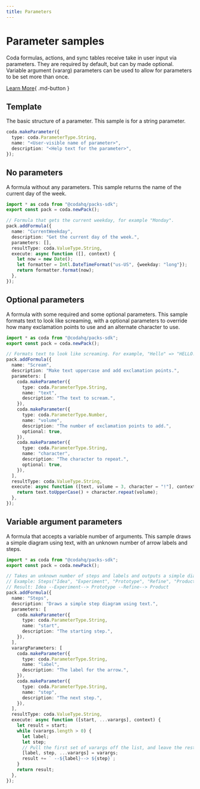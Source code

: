 ```yaml
---
title: Parameters
---
```


# Parameter samples

Coda formulas, actions, and sync tables receive take in user input via parameters. They are required by default, but can by made optional. Variable argument (vararg) parameters can be used to allow for parameters to be set more than once.


[Learn More](../../../guides/basics/parameters){ .md-button }

## Template
The basic structure of a parameter. This sample is for a string parameter.

```ts
coda.makeParameter({
  type: coda.ParameterType.String,
  name: "<User-visible name of parameter>",
  description: "<Help text for the parameter>",
});
```
## No parameters
A formula without any parameters. This sample returns the name of the current day of the week.

```ts
import * as coda from "@codahq/packs-sdk";
export const pack = coda.newPack();

// Formula that gets the current weekday, for example "Monday".
pack.addFormula({
  name: "CurrentWeekday",
  description: "Get the current day of the week.",
  parameters: [],
  resultType: coda.ValueType.String,
  execute: async function ([], context) {
    let now = new Date();
    let formatter = Intl.DateTimeFormat("us-US", {weekday: "long"});
    return formatter.format(now);
  },
});
```
## Optional parameters
A formula with some required and some optional parameters. This sample formats text to look like screaming, with a optional parameters to override how many exclamation points to use and an alternate character to use.

```ts
import * as coda from "@codahq/packs-sdk";
export const pack = coda.newPack();

// Formats text to look like screaming. For example, "Hello" => "HELLO!!!".
pack.addFormula({
  name: "Scream",
  description: "Make text uppercase and add exclamation points.",
  parameters: [
    coda.makeParameter({
      type: coda.ParameterType.String,
      name: "text",
      description: "The text to scream.",
    }),
    coda.makeParameter({
      type: coda.ParameterType.Number,
      name: "volume",
      description: "The number of exclamation points to add.",
      optional: true,
    }),
    coda.makeParameter({
      type: coda.ParameterType.String,
      name: "character",
      description: "The character to repeat.",
      optional: true,
    }),
  ],
  resultType: coda.ValueType.String,
  execute: async function ([text, volume = 3, character = "!"], context) {
    return text.toUpperCase() + character.repeat(volume);
  },
});
```
## Variable argument parameters
A formula that accepts a variable number of arguments. This sample draws a simple diagram using text, with an unknown number of arrow labels and steps.

```ts
import * as coda from "@codahq/packs-sdk";
export const pack = coda.newPack();

// Takes an unknown number of steps and labels and outputs a simple diagram.
// Example: Steps("Idea", "Experiment", "Prototype", "Refine", "Product")
// Result: Idea --Experiment--> Prototype --Refine--> Product
pack.addFormula({
  name: "Steps",
  description: "Draws a simple step diagram using text.",
  parameters: [
    coda.makeParameter({
      type: coda.ParameterType.String,
      name: "start",
      description: "The starting step.",
    }),
  ],
  varargParameters: [
    coda.makeParameter({
      type: coda.ParameterType.String,
      name: "label",
      description: "The label for the arrow.",
    }),
    coda.makeParameter({
      type: coda.ParameterType.String,
      name: "step",
      description: "The next step.",
    }),
  ],
  resultType: coda.ValueType.String,
  execute: async function ([start, ...varargs], context) {
    let result = start;
    while (varargs.length > 0) {
      let label;
      let step;
      // Pull the first set of varargs off the list, and leave the rest.
      [label, step, ...varargs] = varargs;
      result += ` --${label}--> ${step}`;
    }
    return result;
  },
});
```

